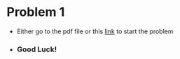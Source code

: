 # Problem 1
- Either go to the pdf file or this [link](https://dmoj.ca/problem/nccc5j2) to start the problem
- ### Good Luck!
